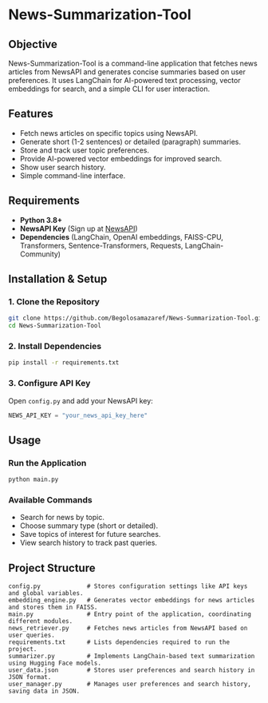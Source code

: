 # News-Summarization-Tool

## Objective
News-Summarization-Tool is a command-line application that fetches news articles from NewsAPI and generates concise summaries based on user preferences. It uses LangChain for AI-powered text processing, vector embeddings for search, and a simple CLI for user interaction.

## Features
- Fetch news articles on specific topics using NewsAPI.
- Generate short (1-2 sentences) or detailed (paragraph) summaries.
- Store and track user topic preferences.
- Provide AI-powered vector embeddings for improved search.
- Show user search history.
- Simple command-line interface.

## Requirements
- **Python 3.8+**
- **NewsAPI Key** (Sign up at [NewsAPI](https://newsapi.org/register))
- **Dependencies** (LangChain, OpenAI embeddings, FAISS-CPU, Transformers, Sentence-Transformers, Requests, LangChain-Community) 

## Installation & Setup

### 1. Clone the Repository
```sh
git clone https://github.com/Begolosamazaref/News-Summarization-Tool.git
cd News-Summarization-Tool
```

### 2. Install Dependencies
```sh
pip install -r requirements.txt
```

### 3. Configure API Key
Open `config.py` and add your NewsAPI key:
```python
NEWS_API_KEY = "your_news_api_key_here"
```

## Usage
### Run the Application
```sh
python main.py
```

### Available Commands
- Search for news by topic.
- Choose summary type (short or detailed).
- Save topics of interest for future searches.
- View search history to track past queries.

## Project Structure
```
config.py             # Stores configuration settings like API keys and global variables.  
embedding_engine.py   # Generates vector embeddings for news articles and stores them in FAISS.  
main.py               # Entry point of the application, coordinating different modules.  
news_retriever.py     # Fetches news articles from NewsAPI based on user queries.  
requirements.txt      # Lists dependencies required to run the project.  
summarizer.py         # Implements LangChain-based text summarization using Hugging Face models.  
user_data.json        # Stores user preferences and search history in JSON format.  
user_manager.py       # Manages user preferences and search history, saving data in JSON.  
 
```
